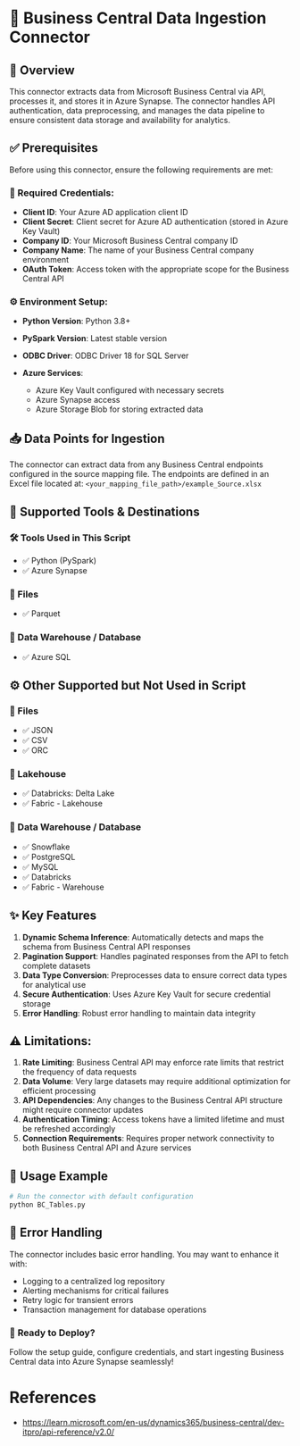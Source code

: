 # 📡 Business Central Data Ingestion Connector

## 📘 Overview

This connector extracts data from Microsoft Business Central via API, processes it, and stores it in Azure Synapse. The connector handles API authentication, data preprocessing, and manages the data pipeline to ensure consistent data storage and availability for analytics.

## ✅ Prerequisites

Before using this connector, ensure the following requirements are met:

### 🔐 Required Credentials:

* **Client ID**: Your Azure AD application client ID
* **Client Secret**: Client secret for Azure AD authentication (stored in Azure Key Vault)
* **Company ID**: Your Microsoft Business Central company ID
* **Company Name**: The name of your Business Central company environment
* **OAuth Token**: Access token with the appropriate scope for the Business Central API

### ⚙️ Environment Setup:

* **Python Version**: Python 3.8+
* **PySpark Version**: Latest stable version
* **ODBC Driver**: ODBC Driver 18 for SQL Server
* **Azure Services**:

  * Azure Key Vault configured with necessary secrets
  * Azure Synapse access
  * Azure Storage Blob for storing extracted data

## 📥 Data Points for Ingestion

The connector can extract data from any Business Central endpoints configured in the source mapping file. The endpoints are defined in an Excel file located at:
`<your_mapping_file_path>/example_Source.xlsx`

## 🧰 Supported Tools & Destinations

### 🛠️ Tools Used in This Script

* ✅ Python (PySpark)
* ✅ Azure Synapse

### 📁 Files

* ✅ Parquet

### 🏢 Data Warehouse / Database

* ✅ Azure SQL

## ⚙️ Other Supported but Not Used in Script

### 📁 Files

* ✅ JSON
* ✅ CSV
* ✅ ORC

### 🌊 Lakehouse

* ✅ Databricks: Delta Lake
* ✅ Fabric - Lakehouse

### 🏢 Data Warehouse / Database

* ✅ Snowflake
* ✅ PostgreSQL
* ✅ MySQL
* ✅ Databricks
* ✅ Fabric - Warehouse

## ✨ Key Features

1. **Dynamic Schema Inference**: Automatically detects and maps the schema from Business Central API responses
2. **Pagination Support**: Handles paginated responses from the API to fetch complete datasets
3. **Data Type Conversion**: Preprocesses data to ensure correct data types for analytical use
4. **Secure Authentication**: Uses Azure Key Vault for secure credential storage
5. **Error Handling**: Robust error handling to maintain data integrity

## ⚠️ Limitations:

1. **Rate Limiting**: Business Central API may enforce rate limits that restrict the frequency of data requests
2. **Data Volume**: Very large datasets may require additional optimization for efficient processing
3. **API Dependencies**: Any changes to the Business Central API structure might require connector updates
4. **Authentication Timing**: Access tokens have a limited lifetime and must be refreshed accordingly
5. **Connection Requirements**: Requires proper network connectivity to both Business Central API and Azure services

## 🧪 Usage Example

```bash
# Run the connector with default configuration
python BC_Tables.py
```

## 🧯 Error Handling

The connector includes basic error handling. You may want to enhance it with:

* Logging to a centralized log repository
* Alerting mechanisms for critical failures
* Retry logic for transient errors
* Transaction management for database operations

### 🚀 **Ready to Deploy?**

Follow the setup guide, configure credentials, and start ingesting Business Central data into Azure Synapse seamlessly!

# **References**
* https://learn.microsoft.com/en-us/dynamics365/business-central/dev-itpro/api-reference/v2.0/
